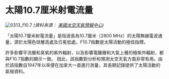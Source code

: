 # 太陽10.7厘米射電流量

![0313_f10.7](./static/0313_f10.7.gif)
*(資料來源︰ [美國太空天氣預報中心](https://www.swpc.noaa.gov/phenomena/f107-cm-radio-emissions))*

「太陽10.7厘米射電流量」是指波長為10.7厘米（2800 MHz）的太陽無線電波通量，源於太陽色球層高處及日冕低處。F10.7指數是太陽活動的極佳指標。

許多影響平流層和臭氧的紫外輻射，以及影響電離層和大氣上層的極紫外輻射，都與F10.7指數的顯示一致。 因此，該指數對分析和預測太空天氣方面非常有用。由於該指數自1947年以來便在加拿大一直進行測量，其長期記錄提供了太陽活動的氣候資料。